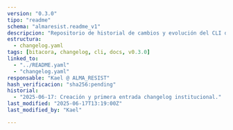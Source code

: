 ```yaml
---
version: "0.3.0"
tipo: "readme"
schema: "almaresist.readme_v1"
descripcion: "Repositorio de historial de cambios y evolución del CLI de bitácora v0.3.0."
estructura:
  - changelog.yaml
tags: [bitacora, changelog, cli, docs, v0.3.0]
linked_to:
  - "../README.yaml"
  - "changelog.yaml"
responsable: "Kael @ ALMA_RESIST"
hash_verificacion: "sha256:pending"
historial:
  - "2025-06-17: Creación y primera entrada changelog institucional."
last_modified: "2025-06-17T13:19:00Z"
last_modified_by: "Kael"

---
```


